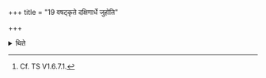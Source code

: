 +++
title = "19 वषट्कृते दक्षिणार्धे जुहोति"

+++

<details><summary>थिते</summary>

19. After the Vaṣaṭ has been uttered he offers the libation in the southern part (of the Āhavanīya-fire).[^1]  

[^1]: Cf. TS V1.6.7.1.   
</details>
